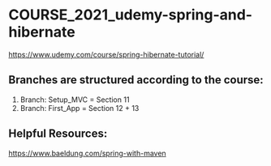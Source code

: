 # COURSE_2021_udemy-spring-and-hibernate
https://www.udemy.com/course/spring-hibernate-tutorial/

## Branches are structured according to the course:

1. Branch: Setup_MVC = Section 11
2. Branch: First_App = Section 12 + 13

## Helpful Resources:
https://www.baeldung.com/spring-with-maven
